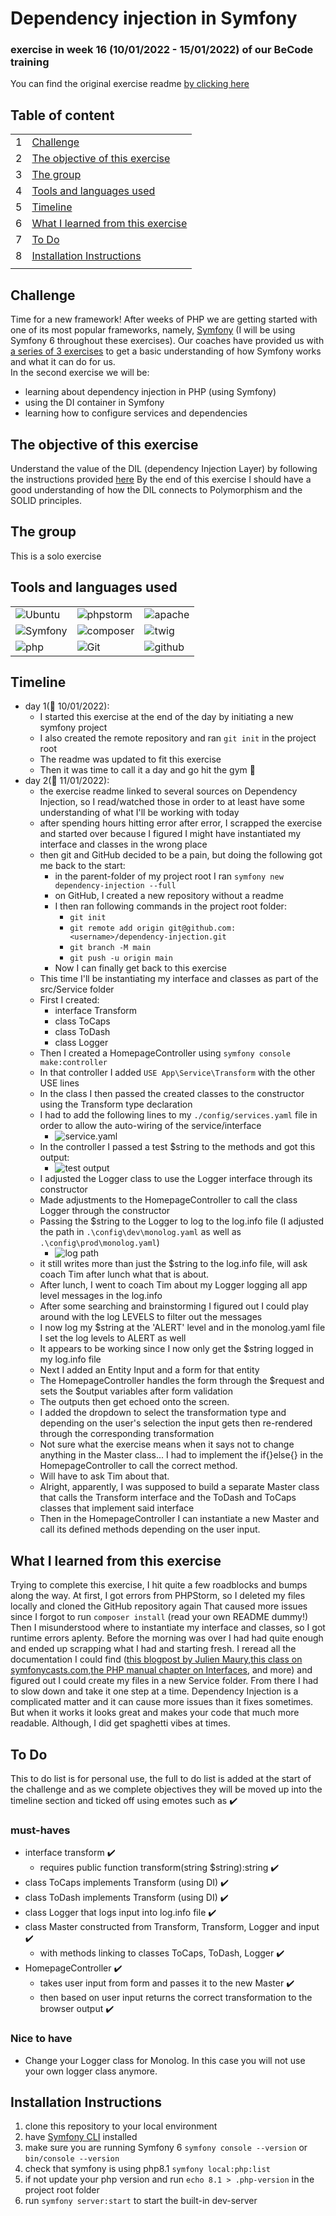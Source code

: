 # Dependency injection in Symfony <!-- Exercise title -->

<!-- ## published site -->

<!-- ## screenshot of user stories -->

<!-- ## link to the project board and tickets -->

### exercise in week 16 (10/01/2022 - 15/01/2022)<!-- NR (from date - to date)--> of our BeCode training
You can find the original exercise readme [by clicking here](https://github.com/becodeorg/ANT-Lamarr-5.34/tree/main/3.The-Mountain/Symfony/2.Dependency%20Injection)

## Table of content

|     |                                                                         |
|-----|-------------------------------------------------------------------------|
| 1   | [Challenge](#challenge)                                                 |
| 2   | [The objective of this exercise](#the-objective-of-this-exercise)       |
| 3   | [The group](#the-group)                                                 |
| 4   | [Tools and languages used](#tools-and-languages-used)                   |
| 5   | [Timeline](#timeline)                                                   |
| 6   | [What I learned from this exercise](#what-i-learned-from-this-exercise) |
| 7   | [To Do](#to-do)                                                         |
| 8   | [Installation Instructions](#installation-instructions)                 |
|     |                                                                         |

## Challenge

Time for a new framework! After weeks of PHP we are getting started with one of its most popular frameworks,
namely, [Symfony](https://symfony.com/) (I will be using Symfony 6 throughout these exercises).
Our coaches have provided us with [a series of 3 exercises](https://github.com/becodeorg/ANT-Lamarr-5.34/tree/main/3.The-Mountain/Symfony)
to get a basic understanding of how Symfony works and what it can do for us.  
In the second exercise we will be:
* learning about dependency injection in PHP (using Symfony)
* using the DI container in Symfony
* learning how to configure services and dependencies



## The objective of this exercise

Understand the value of the DIL (dependency Injection Layer) by following the instructions provided [here](https://github.com/becodeorg/ANT-Lamarr-5.34/tree/main/3.The-Mountain/Symfony/2.Dependency%20Injection)
By the end of this exercise I should have a good understanding of how the DIL connects to Polymorphism and the SOLID principles.

## The group
<!--give credit where it's due and link to group member's GitHub pages-->
This is a solo exercise
## Tools and languages used

<!--Adjust the content of this table per exercise
Logos are added on a project basis, I have them stored in a separate folder locally, ready for copying-->

|                                           |                                             |                                         |
|-------------------------------------------|---------------------------------------------|-----------------------------------------|
| ![Ubuntu](./src/Assets/ubuntu-logo.png)   | ![phpstorm](./src/Assets/phpstorm-logo.png) | ![apache](./src/Assets/apache-logo.png) |
| ![Symfony](./src/Assets/symfony-logo.png) | ![composer](./src/Assets/composer-logo.png) | ![twig](./src/Assets/twig-logo.png)     |
| ![php](./src/Assets/php-logo.png)         | ![Git](./src/Assets/git-logo.png)           | ![github](./src/Assets/github-logo.png) |

## Timeline
<!-- fill in the timeline with what happened, challenges and how you overcame them, little victories, link to your sources if possible -->
- day 1(:date: 10/01/2022):
    - I started this exercise at the end of the day by initiating a new symfony project
    - I also created the remote repository and ran `git init` in the project root
    - The readme was updated to fit this exercise
    - Then it was time to call it a day and go hit the gym :runner:
- day 2(:date: 11/01/2022):
    - the exercise readme linked to several sources on Dependency Injection, so I read/watched those in order to at least have some understanding of what I'll be working with today
    - after spending hours hitting error after error, I scrapped the exercise and started over because I figured I might have instantiated my interface and classes in the wrong place
    - then git and GitHub decided to be a pain, but doing the following got me back to the start:
      - in the parent-folder of my project root I ran `symfony new dependency-injection --full`
      - on GitHub, I created a new repository without a readme
      - I then ran following commands in the project root folder:
        - `git init`
        - `git remote add origin git@github.com:<username>/dependency-injection.git`
        - `git branch -M main`
        - `git push -u origin main`
      - Now I can finally get back to this exercise
    - This time I'll be instantiating my interface and classes as part of the src/Service folder
    - First I created:
      - interface Transform
      - class ToCaps
      - class ToDash
      - class Logger
    - Then I created a HomepageController using `symfony console make:controller`
    - In that controller I added `USE App\Service\Transform` with the other USE lines
    - In the class I then passed the created classes to the constructor using the Transform type declaration
    - I had to add the following lines to my `./config/services.yaml` file in order to allow the auto-wiring of the service/interface
      - ![service.yaml](src/Assets/services.yaml.png)
    - In the controller I passed a test $string to the methods and got this output:
      - ![test output](src/Assets/testOutput.png)
    - I adjusted the Logger class to use the Logger interface through its constructor
    - Made adjustments to the HomepageController to call the class Logger through the constructor
    - Passing the $string to the Logger to log to the log.info file (I adjusted the path in `.\config\dev\monolog.yaml` as well as `.\config\prod\monolog.yaml`)
      - ![log path](src/Assets/logPath.png)
    - it still writes more than just the $string to the log.info file, will ask coach Tim after lunch what that is about.
    - After lunch, I went to coach Tim about my Logger logging all app level messages in the log.info
    - After some searching and brainstorming I figured out I could play around with the log LEVELS to filter out the messages
    - I now log my $string at the 'ALERT' level and in the monolog.yaml file I set the log levels to ALERT as well
    - It appears to be working since I now only get the $string logged in my log.info file
    - Next I added an Entity Input and a form for that entity
    - The HomepageController handles the form through the $request and sets the $output variables after form validation
    - The outputs then get echoed onto the screen.
    - I added the dropdown to select the transformation type and depending on the user's selection the input gets then re-rendered through the corresponding transformation
    - Not sure what the exercise means when it says not to change anything in the Master class... I had to implement the if{}else{} in the HomepageController to call the correct method.
    - Will have to ask Tim about that.
    - Alright, apparently, I was supposed to build a separate Master class that calls the Transform interface and the ToDash and ToCaps classes that implement said interface
    - Then in the HomepageController I can instantiate a new Master and call its defined methods depending on the user input.

## What I learned from this exercise
<!--here you can write anything from a short summary on the subject of the exercise, a readable description of the new skills/knowledge you acquire, to an in depth clarification. As long as it helps you retain what you learned, or easily find the information when working on future projects-->
Trying to complete this exercise, I hit quite a few roadblocks and bumps along the way. At first, I got errors from PHPStorm, so I deleted my files locally and cloned the GitHub repository again
That caused more issues since I forgot to run `composer install` (read your own README dummy!)
Then  I misunderstood where to instantiate my interface and classes, so I got runtime errors aplenty. Before the morning was over I had had quite enough and ended up scrapping what I had and starting fresh.
I reread all the documentation I could find ([this blogpost by Julien Maury](https://blog.julien-maury.dev/en/make-sense-of-php-interfaces/),[this class on symfonycasts.com](https://symfonycasts.com/screencast/oo-ep3/interfaces),[the PHP manual chapter on Interfaces](https://www.php.net/manual/en/language.oop5.interfaces.php), and more)
 and figured out I could create my files in a new Service folder.
From there I had to slow down and take it one step at a time. Dependency Injection is a complicated matter and it can cause more issues than it fixes sometimes. But when it works it looks great and makes your code
that much more readable. Although, I did get spaghetti vibes at times.

## To Do

This to do list is for personal use, the full to do list is added at the start of the challenge and as we complete
objectives they will be moved up into the timeline section and ticked off using emotes such as :heavy_check_mark:

<!--For now, this list is usually provided by BeCode and thus quite static. When working on outside projects, this list will become more dynamic as the projects grow and evolve-->

### must-haves
* interface transform :heavy_check_mark:
  * requires public function transform(string $string):string :heavy_check_mark:
* class ToCaps implements Transform (using DI) :heavy_check_mark:
* class ToDash implements Transform (using DI) :heavy_check_mark:
* class Logger that logs input into log.info file :heavy_check_mark:
* class Master constructed from Transform, Transform, Logger and input :heavy_check_mark:
  * with methods linking to classes ToCaps, ToDash, Logger :heavy_check_mark:
* HomepageController :heavy_check_mark:
  * takes user input from form and passes it to the new Master :heavy_check_mark:
  * then based on user input returns the correct transformation to the browser output :heavy_check_mark:

### Nice to have
* Change your Logger class for Monolog. In this case you will not use your own logger class anymore.

## Installation Instructions
<!--write clear instructions on how to get your project working on the user's local environment-->
1. clone this repository to your local environment
2. have [Symfony CLI](https://symfony.com/doc/current/setup.html#technical-requirements) installed
3. make sure you are running Symfony 6 `symfony console --version` or `bin/console --version`
4. check that symfony is using php8.1 `symfony local:php:list`
5. if not update your php version and run `echo 8.1 > .php-version` in the project root folder
6. run `symfony server:start` to start the built-in dev-server